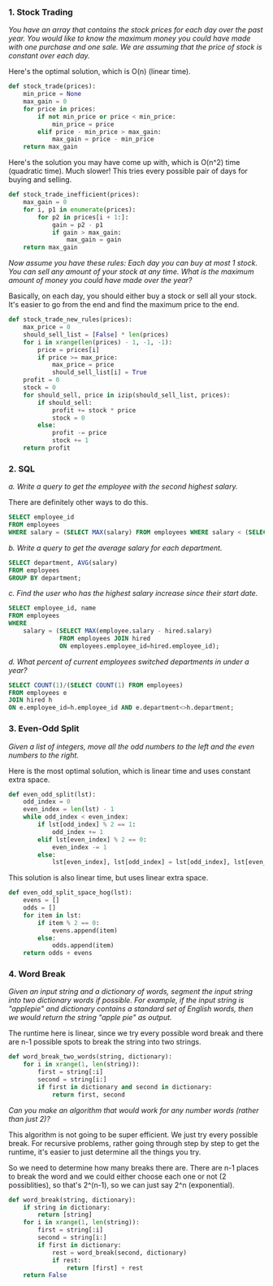 ### 1. Stock Trading

*You have an array that contains the stock prices for each day over the past year. You would like to know the maximum money you could have made with one purchase and one sale. We are assuming that the price of stock is constant over each day.*

Here's the optimal solution, which is O(n) (linear time).

```python
def stock_trade(prices):
    min_price = None
    max_gain = 0
    for price in prices:
        if not min_price or price < min_price:
            min_price = price
        elif price - min_price > max_gain:
            max_gain = price - min_price
    return max_gain
```

Here's the solution you may have come up with, which is O(n^2) time (quadratic time). Much slower! This tries every possible pair of days for buying and selling.

```python
def stock_trade_inefficient(prices):
    max_gain = 0
    for i, p1 in enumerate(prices):
        for p2 in prices[i + 1:]:
            gain = p2 - p1
            if gain > max_gain:
                max_gain = gain
    return max_gain
```

*Now assume you have these rules: Each day you can buy at most 1 stock. You can sell any amount of your stock at any time. What is the maximum amount of money you could have made over the year?*

Basically, on each day, you should either buy a stock or sell all your stock. It's easier to go from the end and find the maximum price to the end.

```python
def stock_trade_new_rules(prices):
    max_price = 0
    should_sell_list = [False] * len(prices)
    for i in xrange(len(prices) - 1, -1, -1):
        price = prices[i]
        if price >= max_price:
            max_price = price
            should_sell_list[i] = True
    profit = 0
    stock = 0
    for should_sell, price in izip(should_sell_list, prices):
        if should_sell:
            profit += stock * price
            stock = 0
        else:
            profit -= price
            stock += 1
    return profit
```

### 2. SQL
*a. Write a query to get the employee with the second highest salary.*

There are definitely other ways to do this.

```sql
SELECT employee_id
FROM employees
WHERE salary = (SELECT MAX(salary) FROM employees WHERE salary < (SELECT MAX(salary) FROM employees));
```


*b. Write a query to get the average salary for each department.*

```sql
SELECT department, AVG(salary)
FROM employees
GROUP BY department;
```


*c. Find the user who has the highest salary increase since their start date.*

```sql
SELECT employee_id, name
FROM employees
WHERE
    salary = (SELECT MAX(employee.salary - hired.salary)
              FROM employees JOIN hired
              ON employees.employee_id=hired.employee_id);
```

*d. What percent of current employees switched departments in under a year?*

```sql
SELECT COUNT(1)/(SELECT COUNT(1) FROM employees)
FROM employees e
JOIN hired h
ON e.employee_id=h.employee_id AND e.department<>h.department;
```


### 3. Even-Odd Split

*Given a list of integers, move all the odd numbers to the left and the even numbers to the right.*

Here is the most optimal solution, which is linear time and uses constant extra space.

```python
def even_odd_split(lst):
    odd_index = 0
    even_index = len(lst) - 1
    while odd_index < even_index:
        if lst[odd_index] % 2 == 1:
            odd_index += 1
        elif lst[even_index] % 2 == 0:
            even_index -= 1
        else:
            lst[even_index], lst[odd_index] = lst[odd_index], lst[even_index]
```

This solution is also linear time, but uses linear extra space.

```python
def even_odd_split_space_hog(lst):
    evens = []
    odds = []
    for item in lst:
        if item % 2 == 0:
            evens.append(item)
        else:
            odds.append(item)
    return odds + evens
```


### 4. Word Break

*Given an input string and a dictionary of words, segment the input string into two dictionary words if possible. For example, if the input string is "applepie" and dictionary contains a standard set of English words, then we would return the string "apple pie" as output.*

The runtime here is linear, since we try every possible word break and there are n-1 possible spots to break the string into two strings.

```python
def word_break_two_words(string, dictionary):
    for i in xrange(1, len(string)):
        first = string[:i]
        second = string[i:]
        if first in dictionary and second in dictionary:
            return first, second
```

*Can you make an algorithm that would work for any number words (rather than just 2)?*

This algorithm is not going to be super efficient. We just try every possible break. For recursive problems, rather going through step by step to get the runtime, it's easier to just determine all the things you try.

So we need to determine how many breaks there are. There are n-1 places to break the word and we could either choose each one or not (2 possiblities), so that's 2^(n-1), so we can just say 2^n (exponential).

```python
def word_break(string, dictionary):
    if string in dictionary:
        return [string]
    for i in xrange(1, len(string)):
        first = string[:i]
        second = string[i:]
        if first in dictionary:
            rest = word_break(second, dictionary)
            if rest:
                return [first] + rest
    return False
```
